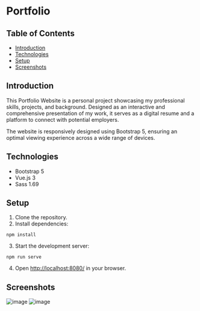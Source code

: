 # Portfolio 

## Table of Contents
* [Introduction](#introduction)
* [Technologies](#technologies)
* [Setup](#setup)
* [Screenshots](#screenshots)
  
## Introduction 
This Portfolio Website is a personal project showcasing my professional skills, projects, and background. 
Designed as an interactive and comprehensive presentation of my work, it serves as a digital resume and a platform to connect with potential employers.

The website is responsively designed using Bootstrap 5, ensuring an optimal viewing experience across a wide range of devices.

## Technologies
- Bootstrap 5
- Vue.js 3
- Sass 1.69

## Setup
1. Clone the repository.
2. Install dependencies:

```
npm install
```
3. Start the development server:
```
npm run serve
```
4. Open [http://localhost:8080/](http://localhost:8080/) in your browser.

## Screenshots
![image](https://github.com/MandyLewerenz/portfolio/assets/95027740/98a84dad-f1d2-4488-8afa-6fd008c46ba4)
![image](https://github.com/MandyLewerenz/portfolio/assets/95027740/4f72bd40-f20c-4e0f-8e42-6e2e136a63b7)
